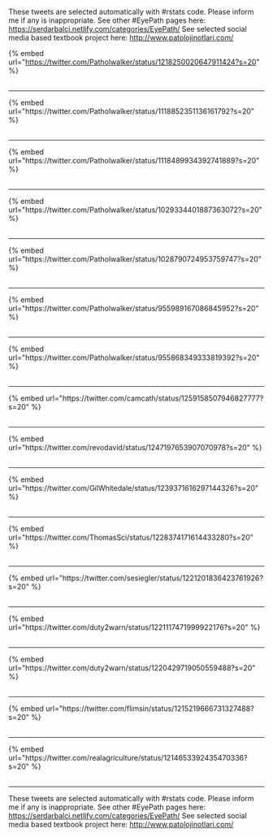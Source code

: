 

These tweets are selected automatically with #rstats code. Please inform me if any is inappropriate.
See other #EyePath pages here: https://serdarbalci.netlify.com/categories/EyePath/ 
See selected social media based textbook project here: http://www.patolojinotlari.com/

{% embed url="https://twitter.com/Patholwalker/status/1218250020647911424?s=20" %}<br>
<br>
<hr>
{% embed url="https://twitter.com/Patholwalker/status/1118852351136161792?s=20" %}<br>
<br>
<hr>
{% embed url="https://twitter.com/Patholwalker/status/1118489934392741889?s=20" %}<br>
<br>
<hr>
{% embed url="https://twitter.com/Patholwalker/status/1029334401887363072?s=20" %}<br>
<br>
<hr>
{% embed url="https://twitter.com/Patholwalker/status/1028790724953759747?s=20" %}<br>
<br>
<hr>
{% embed url="https://twitter.com/Patholwalker/status/955989167086845952?s=20" %}<br>
<br>
<hr>
{% embed url="https://twitter.com/Patholwalker/status/955868349333819392?s=20" %}<br>
<br>
<hr>
{% embed url="https://twitter.com/camcath/status/1259158507946827777?s=20" %}<br>
<br>
<hr>
{% embed url="https://twitter.com/revodavid/status/1247197653907070978?s=20" %}<br>
<br>
<hr>
{% embed url="https://twitter.com/GilWhitedale/status/1239371616297144326?s=20" %}<br>
<br>
<hr>
{% embed url="https://twitter.com/ThomasSci/status/1228374171614433280?s=20" %}<br>
<br>
<hr>
{% embed url="https://twitter.com/sesiegler/status/1221201836423761926?s=20" %}<br>
<br>
<hr>
{% embed url="https://twitter.com/duty2warn/status/1221117471999922176?s=20" %}<br>
<br>
<hr>
{% embed url="https://twitter.com/duty2warn/status/1220429719050559488?s=20" %}<br>
<br>
<hr>
{% embed url="https://twitter.com/flimsin/status/1215219666731327488?s=20" %}<br>
<br>
<hr>
{% embed url="https://twitter.com/realagriculture/status/1214653392435470336?s=20" %}<br>
<br>
<hr>


These tweets are selected automatically with #rstats code. Please inform me if any is inappropriate.
See other #EyePath pages here: https://serdarbalci.netlify.com/categories/EyePath/ 
See selected social media based textbook project here: http://www.patolojinotlari.com/
